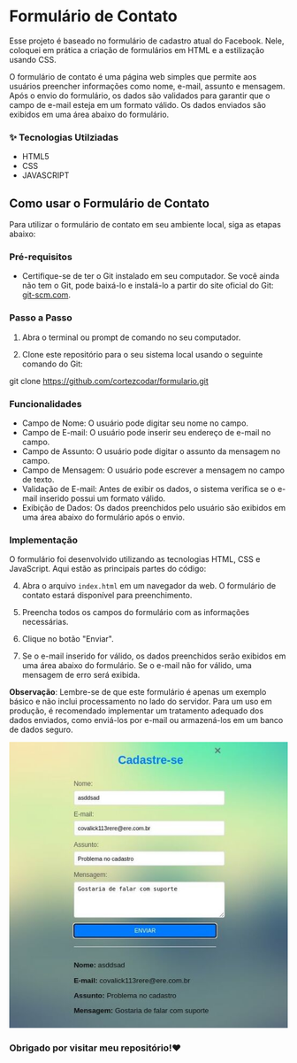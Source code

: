 # Formulário de Contato

Esse projeto é baseado no formulário de cadastro atual do Facebook. Nele, coloquei em prática a criação de formulários em HTML e a estilização usando CSS.

O formulário de contato é uma página web simples que permite aos usuários preencher informações como nome, e-mail, assunto e mensagem. Após o envio do formulário, os dados são validados para garantir que o campo de e-mail esteja em um formato válido. Os dados enviados são exibidos em uma área abaixo do formulário.
### ✨ Tecnologias Utilziadas

- HTML5
- CSS
- JAVASCRIPT

## Como usar o Formulário de Contato

Para utilizar o formulário de contato em seu ambiente local, siga as etapas abaixo:

### Pré-requisitos

- Certifique-se de ter o Git instalado em seu computador. Se você ainda não tem o Git, pode baixá-lo e instalá-lo a partir do site oficial do Git: [git-scm.com](https://git-scm.com/).

### Passo a Passo

1. Abra o terminal ou prompt de comando no seu computador.

2. Clone este repositório para o seu sistema local usando o seguinte comando do Git:

git clone https://github.com/cortezcodar/formulario.git

### Funcionalidades

- Campo de Nome: O usuário pode digitar seu nome no campo.
- Campo de E-mail: O usuário pode inserir seu endereço de e-mail no campo.
- Campo de Assunto: O usuário pode digitar o assunto da mensagem no campo.
- Campo de Mensagem: O usuário pode escrever a mensagem no campo de texto.
- Validação de E-mail: Antes de exibir os dados, o sistema verifica se o e-mail inserido possui um formato válido.
- Exibição de Dados: Os dados preenchidos pelo usuário são exibidos em uma área abaixo do formulário após o envio.

### Implementação

O formulário foi desenvolvido utilizando as tecnologias HTML, CSS e JavaScript. Aqui estão as principais partes do código:

4. Abra o arquivo `index.html` em um navegador da web. O formulário de contato estará disponível para preenchimento.

5. Preencha todos os campos do formulário com as informações necessárias.

6. Clique no botão "Enviar".

7. Se o e-mail inserido for válido, os dados preenchidos serão exibidos em uma área abaixo do formulário.
Se o e-mail não for válido, uma mensagem de erro será exibida.

**Observação**: Lembre-se de que este formulário é apenas um exemplo básico e não inclui processamento no lado do servidor. Para um uso em produção, é recomendado implementar um tratamento adequado dos dados enviados, como enviá-los por e-mail ou armazená-los em um banco de dados seguro.

![Desktop Design](design/screen.jpg)


### Obrigado por visitar meu repositório!❤️